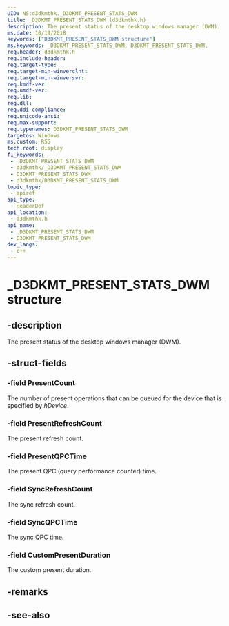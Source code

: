 ```yaml
---
UID: NS:d3dkmthk._D3DKMT_PRESENT_STATS_DWM
title: _D3DKMT_PRESENT_STATS_DWM (d3dkmthk.h)
description: The present status of the desktop windows manager (DWM).
ms.date: 10/19/2018
keywords: ["D3DKMT_PRESENT_STATS_DWM structure"]
ms.keywords: _D3DKMT_PRESENT_STATS_DWM, D3DKMT_PRESENT_STATS_DWM,
req.header: d3dkmthk.h
req.include-header: 
req.target-type: 
req.target-min-winverclnt: 
req.target-min-winversvr: 
req.kmdf-ver: 
req.umdf-ver: 
req.lib: 
req.dll: 
req.ddi-compliance: 
req.unicode-ansi: 
req.max-support: 
req.typenames: D3DKMT_PRESENT_STATS_DWM
targetos: Windows
ms.custom: RS5
tech.root: display
f1_keywords:
 - _D3DKMT_PRESENT_STATS_DWM
 - d3dkmthk/_D3DKMT_PRESENT_STATS_DWM
 - D3DKMT_PRESENT_STATS_DWM
 - d3dkmthk/D3DKMT_PRESENT_STATS_DWM
topic_type:
 - apiref
api_type:
 - HeaderDef
api_location:
 - d3dkmthk.h
api_name:
 - _D3DKMT_PRESENT_STATS_DWM
 - D3DKMT_PRESENT_STATS_DWM
dev_langs:
 - c++
---
```


# _D3DKMT_PRESENT_STATS_DWM structure


## -description

The present status of the desktop windows manager (DWM).

## -struct-fields

### -field PresentCount

The number of present operations that can be queued for the device that is specified by *hDevice*.

### -field PresentRefreshCount

The present refresh count.

### -field PresentQPCTime

The present QPC (query performance counter) time.

### -field SyncRefreshCount

The sync refresh count.

### -field SyncQPCTime

The sync QPC time.

### -field CustomPresentDuration

 
The custom present duration.

## -remarks

## -see-also

